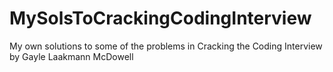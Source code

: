 # MySolsToCrackingCodingInterview

My own solutions to some of the problems in Cracking the Coding Interview by Gayle Laakmann McDowell
